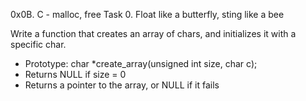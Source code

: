 0x0B. C - malloc, free
Task 0. Float like a butterfly, sting like a bee

Write a function that creates an array of chars, and initializes it with a specific char.

* Prototype: char *create_array(unsigned int size, char c);
* Returns NULL if size = 0
* Returns a pointer to the array, or NULL if it fails
